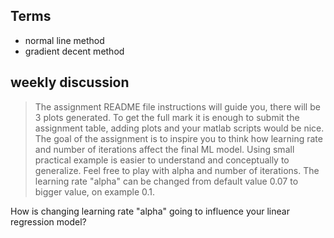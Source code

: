 ## Terms

* normal line method
* gradient decent method

## weekly discussion
> The assignment README file instructions will guide you, there will be 3 plots generated. To get the full mark it is enough to submit the assignment table,  adding plots and your matlab scripts would be nice. The goal of the assignment is to inspire you to think how learning rate and number of iterations affect the final ML model. Using small practical example is easier to understand and  conceptually to generalize. Feel free to play with alpha and number of iterations. 
The learning rate "alpha" can be changed from default value 0.07 to bigger value, on example 0.1. 

How is changing learning rate "alpha" going to influence your linear regression model?
